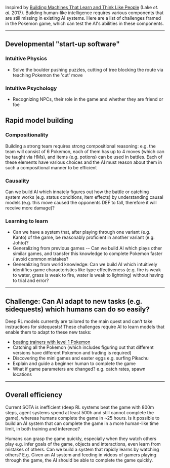 Inspired by [Building Machines That Learn and Think Like People](../../agi-potential-notes/papers/building-machines.md) (Lake _et. al._ 2017). Building human-like intelligence requires various components that are still missing in existing AI systems. Here are a list of challenges framed in the Pokemon game, which can test the AI's abilities in these components.

---
## Developmental "start-up software"
### Intuitive Physics
- Solve the boulder pushing puzzles, cutting of tree blocking the route via teaching Pokemon the 'cut' move
### Intuitive Psychology
- Recognizing NPCs, their role in the game and whether they are friend or foe

## Rapid model building
### Compositionality
Building a strong team requires strong compositional reasoning: e.g. the team will consist of 6 Pokemon, each of them has up to 4 moves (which can be taught via HMs), and items (e.g. potions) can be used in battles. Each of these elements have various choices and the AI must reason about them in such a compositional manner to be efficient

### Causality
Can we build AI which innately figures out how the battle or catching system works (e.g. status conditions, item effects) by understanding causal models (e.g. this move caused the opponents DEF to fall, therefore it will receive more damage)?

### Learning to learn
- Can we have a system that, after playing through one variant (e.g. Kanto) of the game, be reasonably proficient in another variant (e.g. Johto)?
- Generalizing from previous games -- Can we build AI which plays other similar games, and transfer this knowledge to complete Pokemon faster / avoid common mistakes?
- Generalizing from world knowledge: Can we build AI which intuitively identifies game characteristics like type effectiveness (e.g. fire is weak to water, grass is weak to fire, water is weak to lightning) without having to trial and error?

---

## Challenge: Can AI adapt to new tasks (e.g. sidequests) which humans can do so easily? 
Deep RL models currently are tailored to the main quest and can't take instructions for sidequests! These challenges require AI to learn models that enable them to adapt to these new tasks:

 - [beating trainers with level 1 Pokemon](https://www.youtube.com/watch?v=QI_TF9ac9Ak)
 - Catching all the Pokemon (which includes figuring out that different versions have different Pokemon and trading is required)
 - Discovering the mini games and easter eggs e.g. surfing Pikachu
 - Explain and guide a beginner human to complete the game
 - What if game parameters are changed? e.g. catch rates, spawn locations

---
## Overall efficiency
Current SOTA is inefficient (deep RL systems beat the game with 800m steps, agent systems spend at least 500h and still cannot complete the game), whereas humans complete the game in ~25 hours. Is it possible to build an AI system that can complete the game in a more human-like time limit, in both training and inference?


Humans can grasp the game quickly, especially when they watch others play e.g. infer goals of the game, objects and interactions, even learn from mistakes of others. Can we build a system that rapidly learns by watching others? E.g. Given an AI system and feeding in videos of gamers playing through the game, the AI should be able to complete the game quickly.
